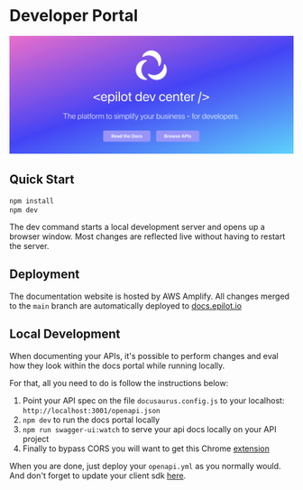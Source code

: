 # Developer Portal

![landing](./static/img/jumbo-splash.png)

## Quick Start

```
npm install
npm dev
```

The dev command starts a local development server and opens up a browser window. Most changes are reflected live without having to restart the server.

## Deployment

The documentation website is hosted by AWS Amplify. All changes merged to the `main` branch are automatically deployed to [docs.epilot.io](https://docs.epilot.io/)

## Local Development

When documenting your APIs, it's possible to perform changes and eval how they look within the docs portal while running locally.

For that, all you need to do is follow the instructions below:

1. Point your API spec on the file `docusaurus.config.js` to your localhost: `http://localhost:3001/openapi.json`
2. `npm dev` to run the docs portal locally
3. `npm run swagger-ui:watch` to serve your api docs locally on your API project
4. Finally to bypass CORS you will want to get this Chrome [extension](https://chrome.google.com/webstore/detail/moesif-origin-cors-change/digfbfaphojjndkpccljibejjbppifbc)

When you are done, just deploy your `openapi.yml` as you normally would. And don't forget to update your client sdk [here](https://github.com/epilot-dev/sdk-js).
